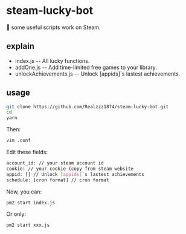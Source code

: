# steam-lucky-bot
:cookie: some useful scripts work on Steam.



## explain
- index.js -- All lucky functions.
- addOne.js -- Add time-limited free games to your library.
- unlockAchievements.js -- Unlock [appids]`s lastest achievements.

## usage
```bash
git clone https://github.com/Realzzz1874/steam-lucky-bot.git
cd
yarn
```

Then:
```bash
vim .conf
```
Edit these fields:
```bash
account_id: // your steam account id
cookie: // your cookie (copy from steam website
appid: [] // Unlock [appids]`s lastest achievements
schedule: [cron format] // cron format 
```

Now, you can:
```bash
pm2 start index.js
```
Or only:
```
pm2 start xxx.js
```
